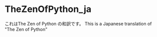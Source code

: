 # TheZenOfPython_ja
これはThe Zen of Python の和訳です。 This is a Japanese translation of "The Zen of Python"
